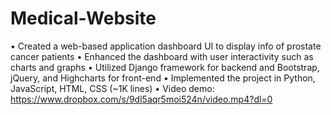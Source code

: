 # Medical-Website

•	Created a web-based application dashboard UI to display info of prostate cancer patients
•	Enhanced the dashboard with user interactivity such as charts and graphs
•	Utilized Django framework for backend and Bootstrap, jQuery, and Highcharts for front-end
•	Implemented the project in Python, JavaScript, HTML, CSS (~1K lines)
•	Video demo: https://www.dropbox.com/s/9dl5aqr5moi524n/video.mp4?dl=0
